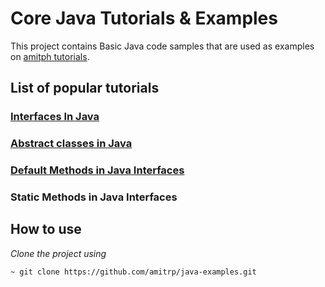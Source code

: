 # Core Java Tutorials & Examples
This project contains Basic Java code samples that are used as examples on [amitph tutorials](https://www.amitph.com/).

## List of popular tutorials

### [Interfaces In Java](https://www.amitph.com/java-interface/)

### [Abstract classes in Java](https://www.amitph.com/java-abstract-class/ )

### [Default Methods in Java Interfaces](https://www.amitph.com/java-interface-default-methods/ )

### Static Methods in Java Interfaces


## How to use
*Clone the project using*
```
~ git clone https://github.com/amitrp/java-examples.git
```